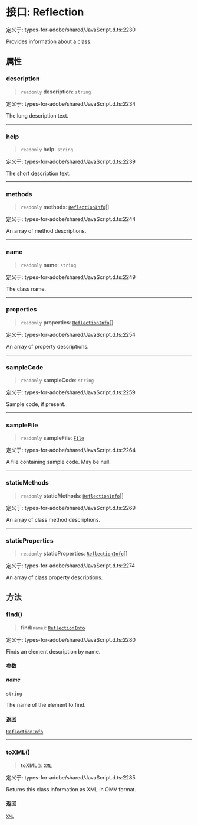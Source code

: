 # 接口: Reflection

定义于: types-for-adobe/shared/JavaScript.d.ts:2230

Provides information about a class.

## 属性

### description

> `readonly` **description**: `string`

定义于: types-for-adobe/shared/JavaScript.d.ts:2234

The long description text.

***

### help

> `readonly` **help**: `string`

定义于: types-for-adobe/shared/JavaScript.d.ts:2239

The short description text.

***

### methods

> `readonly` **methods**: [`ReflectionInfo`](ReflectionInfo.md)[]

定义于: types-for-adobe/shared/JavaScript.d.ts:2244

An array of method descriptions.

***

### name

> `readonly` **name**: `string`

定义于: types-for-adobe/shared/JavaScript.d.ts:2249

The class name.

***

### properties

> `readonly` **properties**: [`ReflectionInfo`](ReflectionInfo.md)[]

定义于: types-for-adobe/shared/JavaScript.d.ts:2254

An array of property descriptions.

***

### sampleCode

> `readonly` **sampleCode**: `string`

定义于: types-for-adobe/shared/JavaScript.d.ts:2259

Sample code, if present.

***

### sampleFile

> `readonly` **sampleFile**: [`File`](File.md)

定义于: types-for-adobe/shared/JavaScript.d.ts:2264

A file containing sample code. May be null.

***

### staticMethods

> `readonly` **staticMethods**: [`ReflectionInfo`](ReflectionInfo.md)[]

定义于: types-for-adobe/shared/JavaScript.d.ts:2269

An array of class method descriptions.

***

### staticProperties

> `readonly` **staticProperties**: [`ReflectionInfo`](ReflectionInfo.md)[]

定义于: types-for-adobe/shared/JavaScript.d.ts:2274

An array of class property descriptions.

## 方法

### find()

> **find**(`name`): [`ReflectionInfo`](ReflectionInfo.md)

定义于: types-for-adobe/shared/JavaScript.d.ts:2280

Finds an element description by name.

#### 参数

##### name

`string`

The name of the element to find.

#### 返回

[`ReflectionInfo`](ReflectionInfo.md)

***

### toXML()

> **toXML**(): [`XML`](XML.md)

定义于: types-for-adobe/shared/JavaScript.d.ts:2285

Returns this class information as XML in OMV format.

#### 返回

[`XML`](XML.md)

